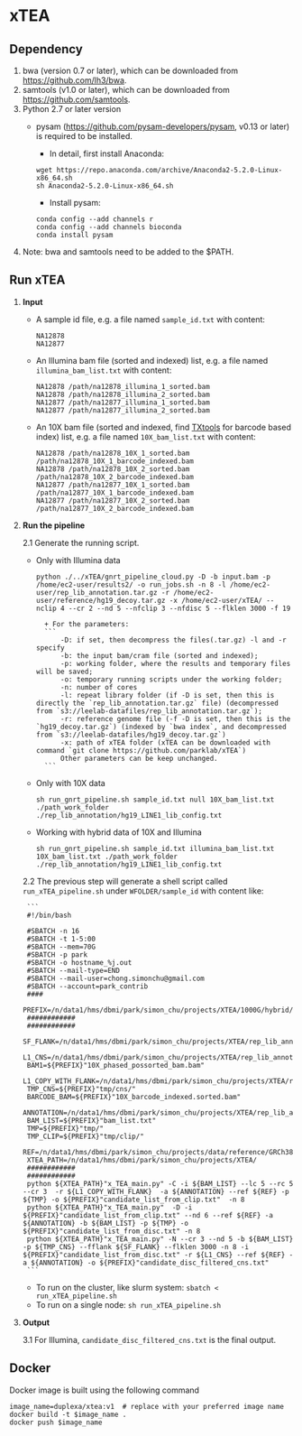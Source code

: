 # xTEA

## Dependency
1. bwa (version 0.7 or later), which can be downloaded from https://github.com/lh3/bwa.
2. samtools (v1.0 or later), which can be downloaded from https://github.com/samtools.
3. Python 2.7 or later version
	+ pysam (https://github.com/pysam-developers/pysam, v0.13 or later) is required to be installed.
	
		+ In detail, first install Anaconda:
		```
		wget https://repo.anaconda.com/archive/Anaconda2-5.2.0-Linux-x86_64.sh
		sh Anaconda2-5.2.0-Linux-x86_64.sh
		```
		
		+ Install pysam:
		```
		conda config --add channels r
		conda config --add channels bioconda
		conda install pysam
		```
4. Note: bwa and samtools need to be added to the $PATH.

## Run xTEA
1. **Input**
	+ A sample id file, e.g. a file named `sample_id.txt` with content:
	
		```
		NA12878
		NA12877
		```
	
	+ An Illumina bam file (sorted and indexed) list, e.g. a file named `illumina_bam_list.txt` with content:

		```
		NA12878 /path/na12878_illumina_1_sorted.bam
		NA12878 /path/na12878_illumina_2_sorted.bam
		NA12877 /path/na12877_illumina_1_sorted.bam
		NA12877 /path/na12877_illumina_2_sorted.bam
		```
	
	+  An 10X bam file (sorted and indexed, find [TXtools](https://github.com/parklab/TXtools) for barcode based index) list, e.g. a file named `10X_bam_list.txt` with content:
	
		```
		NA12878 /path/na12878_10X_1_sorted.bam /path/na12878_10X_1_barcode_indexed.bam
		NA12878 /path/na12878_10X_2_sorted.bam /path/na12878_10X_2_barcode_indexed.bam
		NA12877 /path/na12877_10X_1_sorted.bam /path/na12877_10X_1_barcode_indexed.bam
		NA12877 /path/na12877_10X_2_sorted.bam /path/na12877_10X_2_barcode_indexed.bam
		```
		
2. **Run the pipeline**
		
	2.1 Generate the running script.	

	+ Only with Illumina data
		```
		python ./../xTEA/gnrt_pipeline_cloud.py -D -b input.bam -p /home/ec2-user/results2/ -o run_jobs.sh -n 8 -l /home/ec2-user/rep_lib_annotation.tar.gz -r /home/ec2-user/reference/hg19_decoy.tar.gz -x /home/ec2-user/xTEA/ --nclip 4 --cr 2 --nd 5 --nfclip 3 --nfdisc 5 --flklen 3000 -f 19
		```

			+ For the parameters:
			```
				-D: if set, then decompress the files(.tar.gz) -l and -r specify
				-b: the input bam/cram file (sorted and indexed);
				-p: working folder, where the results and temporary files will be saved;
				-o: temporary running scripts under the working folder;
				-n: number of cores
				-l: repeat library folder (if -D is set, then this is directly the `rep_lib_annotation.tar.gz` file) (decompressed from `s3://leelab-datafiles/rep_lib_annotation.tar.gz`);
				-r: reference genome file (-f -D is set, then this is the `hg19_decoy.tar.gz`) (indexed by `bwa index`, and decompressed from `s3://leelab-datafiles/hg19_decoy.tar.gz`)
				-x: path of xTEA folder (xTEA can be downloaded with command `git clone https://github.com/parklab/xTEA`)
				Other parameters can be keep unchanged.
			```

	+ Only with 10X data
		```
		sh run_gnrt_pipeline.sh sample_id.txt null 10X_bam_list.txt ./path_work_folder ./rep_lib_annotation/hg19_LINE1_lib_config.txt
		```
		
	+ Working with hybrid data of 10X and Illumina
		```
		sh run_gnrt_pipeline.sh sample_id.txt illumina_bam_list.txt 10X_bam_list.txt ./path_work_folder ./rep_lib_annotation/hg19_LINE1_lib_config.txt
		```
		
	2.2 The previous step will generate a shell script called `run_xTEA_pipeline.sh` under `WFOLDER/sample_id` with content like:
		
		```
		#!/bin/bash

		#SBATCH -n 16
		#SBATCH -t 1-5:00
		#SBATCH --mem=70G
		#SBATCH -p park
		#SBATCH -o hostname_%j.out
		#SBATCH --mail-type=END
		#SBATCH --mail-user=chong.simonchu@gmail.com
		#SBATCH --account=park_contrib
		####
		PREFIX=/n/data1/hms/dbmi/park/simon_chu/projects/XTEA/1000G/hybrid/L1/NA19239/
		############
		############
		SF_FLANK=/n/data1/hms/dbmi/park/simon_chu/projects/XTEA/rep_lib_annotation/LINE/hg38/hg38_FL_L1_flanks_3k.fa
		L1_CNS=/n/data1/hms/dbmi/park/simon_chu/projects/XTEA/rep_lib_annotation/consensus/LINE1.fa
		BAM1=${PREFIX}"10X_phased_possorted_bam.bam"
		L1_COPY_WITH_FLANK=/n/data1/hms/dbmi/park/simon_chu/projects/XTEA/rep_lib_annotation/LINE/hg38/hg38_L1HS_copies_larger_5K_with_flank.fa
		TMP_CNS=${PREFIX}"tmp/cns/"
		BARCODE_BAM=${PREFIX}"10X_barcode_indexed.sorted.bam"
		ANNOTATION=/n/data1/hms/dbmi/park/simon_chu/projects/XTEA/rep_lib_annotation/LINE/hg38/hg38_L1_larger2K_with_all_L1HS.out
		BAM_LIST=${PREFIX}"bam_list.txt"
		TMP=${PREFIX}"tmp/"
		TMP_CLIP=${PREFIX}"tmp/clip/"
		REF=/n/data1/hms/dbmi/park/simon_chu/projects/data/reference/GRCh38/GCA_000001405.15_GRCh38_no_alt_analysis_set.fna
		XTEA_PATH=/n/data1/hms/dbmi/park/simon_chu/projects/XTEA/
		############
		############	
		python ${XTEA_PATH}"x_TEA_main.py" -C -i ${BAM_LIST} --lc 5 --rc 5 --cr 3  -r ${L1_COPY_WITH_FLANK}  -a ${ANNOTATION} --ref ${REF} -p ${TMP} -o ${PREFIX}"candidate_list_from_clip.txt"  -n 8
		python ${XTEA_PATH}"x_TEA_main.py"  -D -i ${PREFIX}"candidate_list_from_clip.txt" --nd 6 --ref ${REF} -a ${ANNOTATION} -b ${BAM_LIST} -p ${TMP} -o ${PREFIX}"candidate_list_from_disc.txt" -n 8
		python ${XTEA_PATH}"x_TEA_main.py" -N --cr 3 --nd 5 -b ${BAM_LIST} -p ${TMP_CNS} --fflank ${SF_FLANK} --flklen 3000 -n 8 -i ${PREFIX}"candidate_list_from_disc.txt" -r ${L1_CNS} --ref ${REF} -a ${ANNOTATION} -o ${PREFIX}"candidate_disc_filtered_cns.txt"
		```
	+ To run on the cluster, like slurm system: `sbatch < run_xTEA_pipeline.sh`
	+ To run on a single node: `sh run_xTEA_pipeline.sh`
	
3. **Output**

	3.1 For Illumina, `candidate_disc_filtered_cns.txt` is the final output.


## Docker
Docker image is built using the following command
```
image_name=duplexa/xtea:v1  # replace with your preferred image name
docker build -t $image_name .
docker push $image_name
```
